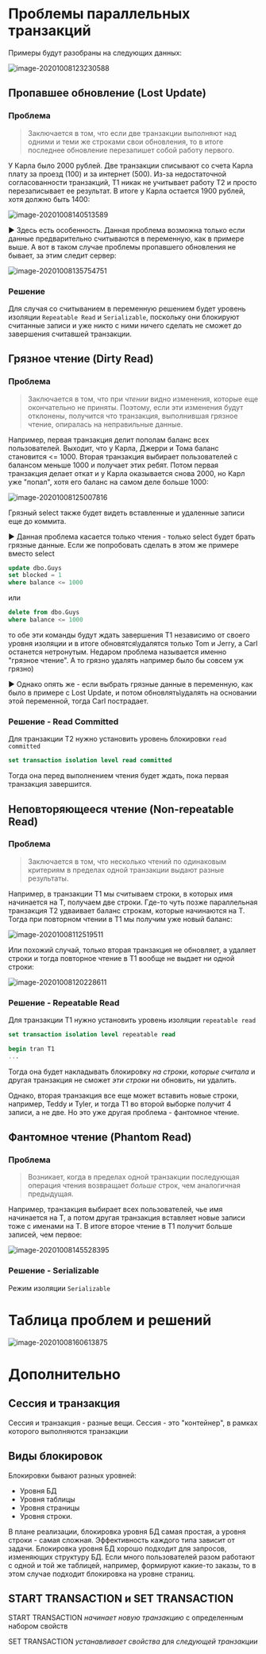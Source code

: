 # Проблемы параллельных транзакций

Примеры будут разобраны на следующих данных:

![image-20201008123230588](img/image-20201008123230588.png)



## Пропавшее обновление (Lost Update)

### Проблема

> Заключается в том, что если две транзакции выполняют над одними и теми же строками свои обновления, то в итоге последнее обновление перезапишет собой работу первого.

У Карла было 2000 рублей. Две транзакции списывают со счета Карла плату за проезд (100) и за интернет (500). Из-за недостаточной согласованности транзакций, Т1 никак не учитывает работу Т2 и просто перезаписывает ее результат. В итоге у Карла остается 1900 рублей, хотя должно быть 1400:

![image-20201008140513589](img/image-20201008140513589.png)

► Здесь есть особенность. Данная проблема возможна только если данные предварительно считываются в переменную, как в примере выше. А вот в таком случае проблемы пропавшего обновления не бывает, за этим следит сервер:

![image-20201008135754751](img/image-20201008135754751.png)

### Решение

Для случая со считыванием в переменную решением будет уровень изоляции `Repeatable Read` и `Serializable`, поскольку они блокируют считанные записи и уже никто с ними ничего сделать не сможет до завершения считавшей транзакции.



## Грязное чтение (Dirty Read)

### Проблема

> Заключается в том, что при *чтении* видно изменения, которые еще окончательно не приняты. Поэтому, если эти изменения будут отклонены, получится что транзакция, выполнившая грязное чтение, опиралась на неправильные данные.

Например, первая транзакция делит пополам баланс всех пользователей. Выходит, что у Карла, Джерри и Тома баланс становится <= 1000. Вторая транзакция выбирает пользователей с балансом меньше 1000 и получает этих ребят. Потом первая транзакция делает откат и у Карла оказывается снова 2000, но Карл уже "попал", хотя его баланс на самом деле больше 1000:

![image-20201008125007816](img/image-20201008125007816.png)

Грязный select также  будет видеть вставленные и удаленные записи еще до коммита.

► Данная проблема касается только чтения - только select будет брать грязные данные. Если же попробовать сделать в этом же примере вместо select

```sql
update dbo.Guys
set blocked = 1
where balance <= 1000
```

или

```sql
delete from dbo.Guys
where balance <= 1000
```

то обе эти команды будут ждать завершения T1 независимо от своего уровня изоляции и в итоге обновятся\удалятся только Tom и Jerry, а Carl останется нетронутым. Недаром проблема называется именно "грязное чтение". А то грязно удалять например было бы совсем уж грязно)

► Однако опять же - если выбрать грязные данные в переменную, как было в примере с Lost Update, и потом обновлять\удалять на основании этой переменной, тогда Carl пострадает.

### Решение - Read Committed

Для транзакции T2 нужно установить уровень блокировки `read committed`

```sql
set transaction isolation level read committed
```

Тогда она перед выполнением чтения будет ждать, пока первая транзакция завершится.



## Неповторяющееся чтение (Non-repeatable Read)

### Проблема

> Заключается в том, что несколько чтений по одинаковым критериям в пределах одной транзакции выдают разные результаты.

Например, в транзакции T1 мы считываем строки, в которых имя начинается на T, получаем две строки. Где-то чуть позже параллельная транзакция Т2 удваивает баланс строкам, которые начинаются на T. Тогда при повторном чтении в T1 мы получим уже новый баланс:

![image-20201008112519511](img/image-20201008112519511.png)

Или похожий случай, только вторая транзакция не обновляет, а удаляет строки и тогда повторное чтение в T1 вообще не выдает ни одной строки:

![image-20201008120228611](img/image-20201008120228611.png)

### Решение - Repeatable Read

Для транзакции T1 нужно установить уровень изоляции `repeatable read`

```sql
set transaction isolation level repeatable read

begin tran T1
...
```

Тогда она будет накладывать блокировку *на строки, которые считала* и другая транзакция не сможет *эти строки* ни обновить, ни удалить.

Однако, вторая транзакция все еще может вставить новые строки, например, Teddy и Tyler, и тогда T1 во второй выборке получит 4 записи, а не две. Но это уже другая проблема - фантомное чтение.



## Фантомное чтение (Phantom Read)

### Проблема

> Возникает, когда в пределах одной транзакции последующая операция чтения возвращает *больше* строк, чем аналогичная предыдущая.

Например, транзакция выбирает всех пользователей, чье имя начинается на T, а потом другая транзакция вставляет новые записи тоже с именами на T. В итоге второе чтение в Т1 получит больше записей, чем первое:

![image-20201008145528395](img/image-20201008145528395.png)

### Решение - Serializable

Режим изоляции `Serializable`



# Таблица проблем и решений

![image-20201008160613875](img/image-20201008160613875.png)



# Дополнительно

## Сессия и транзакция

Сессия и транзакция - разные вещи. Сессия - это "контейнер", в рамках которого выполняются транзакции

## Виды блокировок

Блокировки бывают разных уровней:

* Уровня БД
* Уровня таблицы
* Уровня страницы
* Уровня строки.

В плане реализации, блокировка уровня БД самая простая, а уровня строки - самая сложная. Эффективность каждого типа зависит от задачи. Блокировка уровня БД хорошо подходит для запросов, изменяющих структуру БД. Если много пользователей разом работают с одной и той же таблицей, например, формируют какие-то заказы, то в этом случае подходит блокировка на уровне страниц.

## START TRANSACTION и SET TRANSACTION

START TRANSACTION *начинает новую транзакцию* с оп­ределенным набором свойств

SET TRANSACTION *ус­танавливает свойства* для *следующей транзакции*